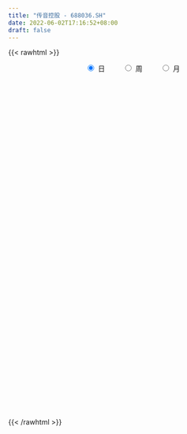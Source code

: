 ```yaml
---
title: "传音控股 - 688036.SH"
date: 2022-06-02T17:16:52+08:00
draft: false
---
```

{{< rawhtml >}}
    <div style="text-align: center">
        <label style="padding: 1rem;"><input style="margin-right: .5rem" type="radio" name="period" value="D" checked onclick="period_change(this)">日</label>
        <label style="padding: 1rem;"><input style="margin-right: .5rem" type="radio" name="period" value="W" onclick="period_change(this)">周</label>
        <label style="padding: 1rem;"><input style="margin-right: .5rem" type="radio" name="period" value="M" onclick="period_change(this)">月</label>
    </div>
    <div id="chart" style="height: 700px;"></div> 
    <script type="text/javascript">
        const D_v = [33837.97,31998.08,17107.5,27105.64,45160.18,41123.67,34565.85,22202.71,18676.03,26254.84,30180.73,29499.52,32233.16,33466.31,32402.39,56721.49,31640.53,38619.71,53864.14,47393.22,32040.5,40653.95,48006.76,40189.99,54880.71,35526.07,29416.85,43508.68,57761.73,41030.1,31706.12,31697.63,42588.45,38525.82,80502.88,39302.93,29258.26,29817.11,25014.65,21717.32,18813.88,43518.59,52112.93,43218.87,61440.54,51684.09,29925.39,32487.47,29544.28,38317.06,32690.01,41326.07,22449.9,31482.28,40804.72,27116.55,22426.47,20671.0,21265.21,26039.25,29272.14,20653.94,17155.54,30635.15,28971.93,23228.48,49399.13,65649.29,23616.74,27427.13,33471.08,25803.44,18252.56,20629.88,21253.98,23770.63,25342.17,33499.07,28541.88,27414.19,29033.72,24319.56,42938.92,25047.42,11993.53,22849.77,31921.49,21430.64,15137.62,19795.9,35208.11,16524.56,39654.43,25065.24,14215.04,11243.98,17992.28,22160.96,16457.96,16802.12,13658.87,22835.22,57022.87,48755.13,29376.58,15827.9,24548.28,26145.33,20829.65,19817.67,21500.88,14899.9,17108.79,17731.43,19483.11,19328.51,42052.41,14783.18,29316.07,49686.86,32699.81,29858.97,42572.31,28454.31,25965.18,17747.85,15218.82,35916.86,60790.68,23343.61,16073.64,25179.4,19537.3,13531.35,25736.07,29640.81,43221.04,35026.05,18855.21,19122.1,15916.32,26915.03,21220.85,24500.8,34099.44,15946.6,14687.95,12576.75,14132.41,26844.41,17465.33,14792.45,20808.9,18047.49,22540.46,31261.81,21027.14,81692.12,40300.27,17735.24,23327.72,28629.52,33405.96,16503.38,33735.51,20577.95,21778.0,19730.95,25213.37,33083.74,20304.71,16725.72,17861.01,31041.95,28619.29,21799.51,17370.99,14308.57,12523.12,10386.91,13252.26,14110.82,14196.79,19698.59,16338.86,36062.1,22111.08,13869.85,15707.45,9624.19,12019.88,10409.03,23239.25,44237.94,26338.59,22572.21,20112.32,62842.62,45229.95,43105.25,32020.18,28459.79,30021.08,29088.19,23580.46,19009.1,15257.83,18931.28,27858.73,20798.31,16264.74,20226.4,12844.32,16598.68,18817.14,18240.34,9930.35,17317.15,14256.08,36997.14,35571.57,27876.41,27709.85,22218.81,34011.23,31026.97,38803.17,28887.89,32249.16,25991.89,21156.13,15220.61,31029.37,32722.01,22790.92,19969.22,21102.01,15984.02,28997.57,68188.41,60045.31,47246.16,38828.2,20826.05,20327.41,29081.21,20236.14,33889.28,71823.12,65258.79]
const D_histogram = [0.0,0.5443646724,0.7913288496,0.9035086597,0.0898096202,0.5270475258,0.5116908799,0.0591331179,-0.4677280321,-1.0335359565,-1.360080621,-1.427735247,-0.9459686714,-0.4760626817,-0.4206830425,0.3908269784,0.5983490735,0.8222175232,0.766391513,1.3296917254,1.7379471849,1.7683903827,2.5723789802,3.446888075,4.1070439834,4.352116687,4.1808778916,3.5522304401,2.0171881865,1.0492803216,0.2905452372,0.0249449138,-0.0689496051,-0.7061885802,-2.0012441717,-2.7069710949,-3.4462385899,-3.8236012786,-3.9583958423,-3.9442105652,-3.7696893213,-3.0657365296,-3.1422088138,-2.7534408121,-3.3475722851,-3.2234923836,-2.801571382,-2.1627530793,-1.802004999,-1.4420877154,-0.890226224,-0.2296420681,0.0354889578,0.2525673037,0.8838681996,1.227231574,1.4816435919,1.64444366,1.879216078,1.9012783298,1.1897474059,0.6854354917,0.5624317627,-0.0171271689,0.1029248441,0.4252079422,-0.3242449615,-1.1821098054,-1.6403399651,-2.1643042062,-2.292465349,-2.0604076346,-1.8359550119,-1.3462439404,-0.9496406461,-0.8974176911,-1.0419544023,-1.2200925027,-0.7013488098,-0.7401601321,-0.6716091951,-0.7318341919,-0.4741933716,-0.3405376128,-0.1191540746,0.1331182887,0.8947445991,1.062547971,1.154537477,1.3459934008,1.1240106584,0.8070443473,1.5257537044,1.2991291352,1.2962000787,1.2328435219,0.8513258134,0.4767124121,0.5078838091,0.3681286958,0.2215392773,0.4856406473,1.5646479879,2.4714327077,2.7378329216,2.7638894843,2.5716493073,1.9028239939,1.4031593543,0.8289381625,0.6408026627,0.235276574,0.0754243578,0.1205214099,-0.1680492411,-0.5449468304,0.0706198159,0.5080873445,1.3005928266,2.1466760143,2.2138356229,2.0822431157,2.1083886202,2.0517266444,1.8744480116,1.5468181078,1.2215632927,0.190923741,-0.1573842246,-0.9215790195,-1.6407158516,-1.6998599708,-1.8584726466,-2.0030620493,-1.7840160823,-1.6546209745,-1.5084861581,-1.7026116145,-1.7774985021,-1.8443386585,-1.6469861918,-1.6218483102,-1.4929505058,-1.0860304113,-0.3947957914,-0.0488993049,0.2482343178,0.3908104585,0.4090028516,-0.0419397033,-0.1250155739,-0.0366974872,0.255970958,0.260021747,-0.0459059149,-0.233866242,-0.4000420201,-1.1913281439,-1.2300089937,-1.3448012535,-1.0361761104,-0.9086618879,-0.9260813826,-1.0038770423,-1.1418670456,-1.2343591738,-0.8114015157,-0.6683479792,-0.835620407,-0.8491304505,-0.8127612528,-0.8562255342,-0.9544323859,-0.9915589341,-0.7673007463,-0.6489567125,-0.3853804245,-0.226870813,-0.0622351303,0.0939225673,0.308480275,0.2260503935,0.0729612524,0.3863263395,0.5024975563,1.2396083745,1.3876029151,1.2932761937,1.2092466606,1.032488146,0.7719746178,0.4855401957,-0.1382749542,-1.1326283987,-1.3313015546,-1.4696376996,-1.7931270139,-2.5945279869,-2.6073225914,-2.3119500167,-1.9702085416,-1.764714127,-1.5250079722,-1.1095753333,-0.7806625626,-0.5533504642,-0.3423005029,-0.2902110802,-0.0028669424,0.0926800408,0.2523307774,0.2766521339,0.2640239227,0.191282421,0.0063827819,0.0078371511,-0.0297146001,0.2134555215,0.3340778295,0.9247422123,0.9230682419,1.0095136697,1.072244171,1.0480079475,0.711597538,0.2963676202,0.2561543536,0.1079030923,0.3946864234,0.6069941074,0.5450433896,0.4267935553,0.6199071298,0.907296301,0.971798958,0.9452494178,0.911283435,0.9036431785,1.0116762154,1.4529143113,1.7925683632,1.7454412785,1.3701402204,1.0552242138,0.8892625848,0.5878486679,0.4348912576,0.6806772512,1.3278779024,1.9535982981]
const D_fast = [0.0,0.6804558405,1.1252522301,1.4633092051,0.6720625707,1.2410623577,1.3536284318,0.9158539493,0.2720607912,-0.5521311223,-1.218695942,-1.6432843798,-1.398009972,-1.0471196528,-1.0969107742,-0.1876940087,0.1694153548,0.5988381853,0.7346100533,1.6303331971,2.4730754528,2.9456162463,4.3926995888,6.1289307023,7.8158476066,9.148949482,10.0229301594,10.2823403181,9.2515951111,8.5460073265,7.8599085515,7.6005444564,7.4894125363,6.6756264162,4.8802597817,3.4977900848,1.8969629424,0.563699934,-0.5606935903,-1.5325609545,-2.3004620409,-2.3629433816,-3.2249678693,-3.5245600705,-4.9555846149,-5.6373778093,-5.9158496532,-5.8177196203,-5.9074727898,-5.9080774349,-5.5787724995,-4.9755988607,-4.7015955954,-4.4213754235,-3.5691074777,-2.9189362099,-2.294113294,-1.7202023109,-1.0156258733,-0.5182440391,-0.9323381115,-1.2652911528,-1.2476869412,-1.8315276649,-1.6857444409,-1.2571593573,-2.0876735013,-3.2410657965,-4.1093809475,-5.1744212402,-5.8756987203,-6.1587429145,-6.3932790448,-6.2401289583,-6.0809358256,-6.2530672933,-6.6580926052,-7.1412538312,-6.7978473407,-7.0216986961,-7.1210500578,-7.3642336026,-7.2251411252,-7.1766197696,-6.9850247501,-6.6994728146,-5.7141603544,-5.2807199898,-4.9000961145,-4.3721418406,-4.3131219183,-4.4283271426,-3.3281793594,-3.2300216448,-2.9089006816,-2.664046358,-2.8327326131,-3.0881679114,-2.9300255621,-2.9777485014,-3.0689531006,-2.6834415689,-1.2132722312,0.3113706655,1.2622291098,1.9792580436,2.4299301934,2.2368108785,2.0879360775,1.7209494263,1.6930145922,1.346307647,1.2053115202,1.2805389248,0.9499559636,0.4368216667,1.0700432669,1.6345326316,2.7521863204,4.1349385116,4.755557026,5.1445252977,5.6977679573,6.1540376426,6.4453710127,6.5044456359,6.4845816439,5.5016730275,5.1140190057,4.1194294559,2.9901136609,2.5060045491,1.8827737116,1.2374187966,1.0104607431,0.7262006071,0.4952138841,-0.124564476,-0.6438259892,-1.1717508101,-1.3861448914,-1.7664690874,-2.0108089094,-1.8753964178,-1.2828607457,-0.9491890854,-0.5899968833,-0.3497181279,-0.2292750219,-0.6907025027,-0.8050322668,-0.7258885519,-0.3692273672,-0.3001711414,-0.617575282,-0.8640021696,-1.1301884528,-2.2193066125,-2.5654897107,-3.0164822839,-2.9669011684,-3.0665524179,-3.3154922582,-3.6442571786,-4.0677139432,-4.4687958649,-4.2486885856,-4.272722044,-4.6488995735,-4.8746922297,-5.0415133452,-5.2990340101,-5.6358489582,-5.92086524,-5.8884322387,-5.9323273831,-5.7650962013,-5.663304293,-5.5142273928,-5.3345890535,-5.042911277,-5.0688285601,-5.2036773881,-4.7937307161,-4.5519351102,-3.5049221984,-3.010026929,-2.781034602,-2.5627524699,-2.481388948,-2.5489088218,-2.713958195,-3.3723420834,-4.6498526276,-5.1813511721,-5.687096742,-6.4588678098,-7.9089007795,-8.5735260318,-8.8561409614,-9.0069516217,-9.2426357388,-9.3841815771,-9.2461427715,-9.1123956415,-9.0234211591,-8.8979463235,-8.9184096708,-8.6317822687,-8.5130652753,-8.2903318443,-8.1968474543,-8.1434696848,-8.1683905813,-8.3516945249,-8.3482808679,-8.3932612692,-8.0967272671,-7.8925855018,-7.070735566,-6.8416424759,-6.5028186307,-6.1720270866,-5.9342613232,-6.0927723482,-6.4339103609,-6.4100850392,-6.5313605274,-6.1459055905,-5.7818493796,-5.70753925,-5.7190906954,-5.3710003385,-4.856787092,-4.5493346956,-4.3395718813,-4.1457170054,-3.9274464673,-3.5664943765,-2.7620277028,-1.9742315601,-1.5849983251,-1.6177643282,-1.6688742813,-1.6125202641,-1.766972014,-1.81120661,-1.3952513035,-0.4160811768,0.6980387935]
const D_slow = [0.0,0.1360911681,0.3339233805,0.5598005454,0.5822529505,0.7140148319,0.8419375519,0.8567208314,0.7397888233,0.4814048342,0.141384679,-0.2155491328,-0.4520413006,-0.5710569711,-0.6762277317,-0.5785209871,-0.4289337187,-0.2233793379,-0.0317814597,0.3006414717,0.7351282679,1.1772258636,1.8203206086,2.6820426274,3.7088036232,4.796832795,5.8420522679,6.7301098779,7.2344069245,7.4967270049,7.5693633142,7.5755995427,7.5583621414,7.3818149964,6.8815039534,6.2047611797,5.3432015322,4.3873012126,3.397702252,2.4116496107,1.4692272804,0.702793148,-0.0827590555,-0.7711192585,-1.6080123298,-2.4138854257,-3.1142782712,-3.654966541,-4.1054677908,-4.4659897196,-4.6885462756,-4.7459567926,-4.7370845532,-4.6739427272,-4.4529756773,-4.1461677838,-3.7757568859,-3.3646459709,-2.8948419514,-2.4195223689,-2.1220855174,-1.9507266445,-1.8101187038,-1.814400496,-1.788669285,-1.6823672995,-1.7634285399,-2.0589559912,-2.4690409825,-3.010117034,-3.5832333713,-4.0983352799,-4.5573240329,-4.893885018,-5.1312951795,-5.3556496023,-5.6161382028,-5.9211613285,-6.0964985309,-6.281538564,-6.4494408627,-6.6323994107,-6.7509477536,-6.8360821568,-6.8658706755,-6.8325911033,-6.6089049535,-6.3432679608,-6.0546335915,-5.7181352413,-5.4371325767,-5.2353714899,-4.8539330638,-4.52915078,-4.2051007603,-3.8968898799,-3.6840584265,-3.5648803235,-3.4379093712,-3.3458771973,-3.2904923779,-3.1690822161,-2.7779202191,-2.1600620422,-1.4756038118,-0.7846314407,-0.1417191139,0.3339868846,0.6847767232,0.8920112638,1.0522119295,1.111031073,1.1298871624,1.1600175149,1.1180052046,0.981768497,0.999423451,1.1264452871,1.4515934938,1.9882624974,2.5417214031,3.062282182,3.5893793371,4.1023109982,4.5709230011,4.957627528,5.2630183512,5.3107492865,5.2714032303,5.0410084754,4.6308295125,4.2058645198,3.7412463582,3.2404808459,2.7944768253,2.3808215817,2.0037000421,1.5780471385,1.133672513,0.6725878484,0.2608413004,-0.1446207771,-0.5178584036,-0.7893660064,-0.8880649543,-0.9002897805,-0.8382312011,-0.7405285864,-0.6382778735,-0.6487627994,-0.6800166928,-0.6891910646,-0.6251983252,-0.5601928884,-0.5716693671,-0.6301359276,-0.7301464326,-1.0279784686,-1.335480717,-1.6716810304,-1.930725058,-2.15789053,-2.3894108756,-2.6403801362,-2.9258468976,-3.2344366911,-3.43728707,-3.6043740648,-3.8132791665,-4.0255617792,-4.2287520924,-4.4428084759,-4.6814165724,-4.9293063059,-5.1211314925,-5.2833706706,-5.3797157767,-5.43643348,-5.4519922626,-5.4285116207,-5.351391552,-5.2948789536,-5.2766386405,-5.1800570556,-5.0544326666,-4.7445305729,-4.3976298441,-4.0743107957,-3.7719991306,-3.5138770941,-3.3208834396,-3.1994983907,-3.2340671292,-3.5172242289,-3.8500496175,-4.2174590424,-4.6657407959,-5.3143727926,-5.9662034405,-6.5441909446,-7.0367430801,-7.4779216118,-7.8591736049,-8.1365674382,-8.3317330788,-8.4700706949,-8.5556458206,-8.6281985907,-8.6289153263,-8.6057453161,-8.5426626217,-8.4734995882,-8.4074936075,-8.3596730023,-8.3580773068,-8.356118019,-8.3635466691,-8.3101827887,-8.2266633313,-7.9954777782,-7.7647107178,-7.5123323004,-7.2442712576,-6.9822692707,-6.8043698862,-6.7302779812,-6.6662393928,-6.6392636197,-6.5405920139,-6.388843487,-6.2525826396,-6.1458842508,-5.9909074683,-5.7640833931,-5.5211336536,-5.2848212991,-5.0570004404,-4.8310896458,-4.5781705919,-4.2149420141,-3.7667999233,-3.3304396036,-2.9879045486,-2.7240984951,-2.5017828489,-2.3548206819,-2.2460978675,-2.0759285547,-1.7439590791,-1.2555595046]
const D_data = [['2021-05-24', 165.0, 168.48, 159.0, 172.68],['2021-05-25', 169.21, 177.01, 165.88, 179.48],['2021-05-26', 176.21, 176.0, 175.37, 181.0],['2021-05-27', 175.2, 176.03, 169.36, 177.0],['2021-05-28', 173.05, 163.0, 162.49, 175.8],['2021-05-31', 162.99, 178.0, 162.43, 178.0],['2021-06-01', 173.21, 174.0, 168.21, 175.6],['2021-06-02', 174.94, 167.6, 166.8, 175.5],['2021-06-03', 167.03, 163.96, 163.39, 168.93],['2021-06-04', 163.96, 159.99, 158.66, 165.45],['2021-06-07', 160.3, 159.65, 159.21, 163.94],['2021-06-08', 160.0, 160.7, 156.0, 162.8],['2021-06-09', 160.77, 167.71, 158.61, 169.99],['2021-06-10', 169.5, 169.5, 168.31, 174.55],['2021-06-11', 169.5, 165.28, 163.01, 169.5],['2021-06-15', 165.28, 177.01, 165.02, 183.0],['2021-06-16', 178.9, 172.53, 170.61, 180.99],['2021-06-17', 171.34, 174.43, 169.88, 176.8],['2021-06-18', 175.78, 172.0, 169.37, 180.42],['2021-06-21', 168.56, 182.0, 168.21, 183.95],['2021-06-22', 180.53, 184.0, 178.43, 185.35],['2021-06-23', 186.0, 182.0, 181.0, 186.0],['2021-06-24', 181.09, 195.92, 181.09, 195.98],['2021-06-25', 195.0, 204.1, 191.0, 204.88],['2021-06-28', 203.0, 209.07, 202.8, 220.8],['2021-06-29', 211.64, 210.33, 205.34, 214.83],['2021-06-30', 209.78, 209.5, 205.69, 211.96],['2021-07-01', 209.5, 205.6, 196.0, 210.0],['2021-07-02', 204.0, 191.6, 186.0, 204.0],['2021-07-05', 190.0, 194.2, 188.02, 196.44],['2021-07-06', 195.02, 193.75, 191.5, 201.32],['2021-07-07', 192.89, 198.36, 192.0, 201.0],['2021-07-08', 199.8, 200.6, 198.01, 203.84],['2021-07-09', 200.24, 192.56, 190.85, 202.51],['2021-07-12', 193.69, 179.0, 177.0, 194.64],['2021-07-13', 179.47, 180.0, 177.2, 186.0],['2021-07-14', 182.01, 174.01, 173.26, 182.14],['2021-07-15', 173.0, 173.29, 170.88, 178.75],['2021-07-16', 175.5, 172.37, 169.26, 176.2],['2021-07-19', 172.0, 171.15, 169.2, 176.85],['2021-07-20', 170.0, 170.85, 169.57, 175.0],['2021-07-21', 171.46, 177.28, 171.0, 185.89],['2021-07-22', 179.5, 166.75, 165.5, 179.5],['2021-07-23', 167.0, 171.0, 159.88, 172.2],['2021-07-26', 167.01, 155.5, 154.32, 169.01],['2021-07-27', 157.77, 160.3, 156.01, 167.0],['2021-07-28', 160.0, 162.7, 158.5, 165.0],['2021-07-29', 164.26, 165.82, 161.0, 167.37],['2021-07-30', 164.28, 162.9, 159.76, 164.64],['2021-08-02', 162.36, 162.93, 156.72, 164.78],['2021-08-03', 162.93, 166.22, 158.28, 166.49],['2021-08-04', 165.01, 169.75, 162.2, 172.5],['2021-08-05', 169.0, 166.55, 166.18, 171.17],['2021-08-06', 166.0, 166.7, 159.0, 168.88],['2021-08-09', 164.66, 174.0, 163.39, 177.33],['2021-08-10', 174.94, 173.27, 168.51, 176.06],['2021-08-11', 171.36, 174.3, 170.18, 176.0],['2021-08-12', 174.3, 175.03, 173.02, 179.3],['2021-08-13', 174.27, 177.98, 170.65, 179.34],['2021-08-16', 178.0, 177.15, 174.0, 185.74],['2021-08-17', 177.12, 167.0, 166.0, 178.6],['2021-08-18', 167.48, 166.76, 164.0, 168.95],['2021-08-19', 166.92, 170.07, 164.18, 172.45],['2021-08-20', 169.0, 162.4, 159.27, 169.58],['2021-08-23', 162.4, 169.7, 160.1, 170.99],['2021-08-24', 171.47, 173.4, 169.7, 178.95],['2021-08-25', 175.0, 158.6, 158.01, 176.28],['2021-08-26', 160.0, 152.0, 146.55, 160.0],['2021-08-27', 151.88, 151.98, 149.85, 155.79],['2021-08-30', 152.0, 146.57, 145.6, 155.4],['2021-08-31', 145.5, 147.5, 139.88, 148.79],['2021-09-01', 146.52, 150.0, 143.36, 150.91],['2021-09-02', 149.57, 148.96, 145.51, 150.67],['2021-09-03', 150.01, 152.27, 147.5, 154.02],['2021-09-06', 152.3, 151.87, 148.32, 155.0],['2021-09-07', 151.89, 147.28, 147.01, 152.3],['2021-09-08', 147.71, 143.0, 142.35, 148.88],['2021-09-09', 143.64, 139.97, 139.26, 144.0],['2021-09-10', 141.0, 148.0, 140.03, 148.8],['2021-09-13', 146.57, 140.85, 139.8, 149.57],['2021-09-14', 143.01, 140.8, 139.05, 143.9],['2021-09-15', 141.36, 137.71, 136.5, 141.64],['2021-09-16', 136.41, 140.79, 134.62, 141.84],['2021-09-17', 138.15, 139.0, 136.53, 142.88],['2021-09-22', 139.89, 139.9, 137.6, 140.19],['2021-09-23', 139.17, 140.6, 138.51, 144.17],['2021-09-24', 140.45, 149.19, 139.12, 149.5],['2021-09-27', 149.19, 144.13, 142.6, 150.74],['2021-09-28', 144.64, 143.89, 141.11, 146.96],['2021-09-29', 143.43, 146.07, 140.23, 147.36],['2021-09-30', 146.79, 141.0, 138.68, 147.06],['2021-10-08', 142.0, 138.36, 138.08, 146.36],['2021-10-11', 141.99, 152.65, 139.72, 156.0],['2021-10-12', 154.42, 142.6, 142.2, 155.0],['2021-10-13', 143.24, 145.2, 140.62, 146.66],['2021-10-14', 146.98, 144.7, 143.0, 147.65],['2021-10-15', 145.0, 139.8, 139.0, 145.58],['2021-10-18', 140.15, 137.85, 135.1, 140.15],['2021-10-19', 138.4, 141.9, 136.23, 142.8],['2021-10-20', 141.9, 139.33, 137.7, 141.9],['2021-10-21', 138.46, 138.23, 136.26, 139.23],['2021-10-22', 137.47, 143.52, 136.6, 143.56],['2021-10-25', 143.16, 157.78, 142.01, 159.0],['2021-10-26', 157.78, 162.28, 155.0, 170.0],['2021-10-27', 162.28, 159.27, 157.28, 164.15],['2021-10-28', 159.0, 159.1, 157.42, 160.96],['2021-10-29', 161.49, 157.99, 156.72, 161.86],['2021-11-01', 158.97, 151.49, 148.55, 159.94],['2021-11-02', 152.0, 151.84, 148.01, 152.33],['2021-11-03', 152.0, 149.0, 147.58, 154.0],['2021-11-04', 150.0, 152.5, 148.45, 153.5],['2021-11-05', 152.98, 148.67, 147.33, 154.0],['2021-11-08', 149.27, 150.5, 145.51, 150.57],['2021-11-09', 149.95, 153.0, 147.0, 153.73],['2021-11-10', 152.98, 148.3, 148.0, 156.3],['2021-11-11', 148.21, 145.25, 144.17, 149.0],['2021-11-12', 146.14, 158.29, 145.09, 160.05],['2021-11-15', 158.29, 159.3, 157.15, 163.0],['2021-11-16', 159.0, 168.0, 155.0, 168.8],['2021-11-17', 166.71, 174.75, 163.5, 184.0],['2021-11-18', 172.98, 169.54, 166.68, 176.0],['2021-11-19', 169.0, 169.0, 166.85, 174.07],['2021-11-22', 170.0, 172.85, 167.26, 179.97],['2021-11-23', 172.85, 173.95, 170.58, 176.0],['2021-11-24', 176.0, 174.0, 169.15, 178.0],['2021-11-25', 172.5, 172.8, 171.2, 175.0],['2021-11-26', 171.21, 172.9, 169.6, 173.99],['2021-11-29', 168.0, 161.7, 161.0, 169.0],['2021-11-30', 161.0, 167.28, 155.18, 167.28],['2021-12-01', 165.0, 159.35, 158.8, 165.13],['2021-12-02', 159.0, 155.55, 155.26, 161.0],['2021-12-03', 155.55, 161.0, 154.0, 161.16],['2021-12-06', 161.0, 158.3, 156.03, 161.4],['2021-12-07', 158.0, 156.6, 156.4, 160.67],['2021-12-08', 157.05, 160.27, 157.05, 163.0],['2021-12-09', 160.1, 159.08, 157.7, 161.5],['2021-12-10', 159.1, 159.08, 157.13, 161.28],['2021-12-13', 159.21, 153.65, 153.13, 162.25],['2021-12-14', 153.73, 153.21, 152.9, 156.48],['2021-12-15', 153.2, 151.6, 151.6, 154.76],['2021-12-16', 151.3, 153.93, 151.0, 155.08],['2021-12-17', 154.0, 151.07, 148.75, 155.33],['2021-12-20', 150.24, 151.49, 150.01, 157.35],['2021-12-21', 152.54, 155.3, 150.23, 157.26],['2021-12-22', 155.3, 161.13, 154.41, 165.28],['2021-12-23', 161.24, 159.31, 158.09, 164.5],['2021-12-24', 159.31, 160.4, 157.96, 162.88],['2021-12-27', 160.4, 159.8, 159.37, 163.0],['2021-12-28', 159.8, 158.9, 158.51, 162.88],['2021-12-29', 159.52, 151.9, 150.2, 160.15],['2021-12-30', 152.46, 154.9, 150.21, 157.44],['2021-12-31', 153.03, 156.9, 151.85, 157.5],['2022-01-04', 156.6, 160.49, 156.0, 163.34],['2022-01-05', 159.99, 157.8, 157.28, 162.05],['2022-01-06', 157.77, 153.1, 152.08, 158.9],['2022-01-07', 153.41, 153.04, 152.1, 160.36],['2022-01-10', 153.2, 152.0, 150.51, 153.86],['2022-01-11', 153.0, 140.8, 132.33, 153.6],['2022-01-12', 137.35, 146.84, 136.1, 147.66],['2022-01-13', 148.0, 144.22, 141.68, 148.0],['2022-01-14', 144.0, 148.84, 142.01, 149.52],['2022-01-17', 148.45, 146.68, 144.0, 150.44],['2022-01-18', 147.33, 144.1, 143.38, 150.3],['2022-01-19', 144.9, 141.95, 139.61, 144.9],['2022-01-20', 143.46, 139.35, 136.15, 143.46],['2022-01-21', 138.95, 137.9, 135.58, 139.8],['2022-01-24', 137.5, 143.96, 136.06, 144.49],['2022-01-25', 145.01, 140.89, 139.21, 145.01],['2022-01-26', 140.1, 135.8, 135.61, 140.94],['2022-01-27', 135.2, 136.0, 132.1, 137.29],['2022-01-28', 136.45, 135.43, 134.49, 137.79],['2022-02-07', 135.46, 133.12, 132.2, 138.1],['2022-02-08', 133.62, 130.67, 129.05, 133.62],['2022-02-09', 131.7, 129.6, 126.84, 131.7],['2022-02-10', 130.5, 131.96, 126.55, 133.08],['2022-02-11', 131.96, 130.25, 129.0, 132.9],['2022-02-14', 128.0, 131.93, 126.55, 133.5],['2022-02-15', 130.58, 130.74, 129.4, 132.59],['2022-02-16', 130.74, 130.8, 130.52, 134.02],['2022-02-17', 130.91, 130.8, 130.08, 132.1],['2022-02-18', 129.05, 131.93, 127.11, 132.3],['2022-02-21', 131.31, 128.02, 127.66, 131.98],['2022-02-22', 127.01, 125.86, 123.33, 127.92],['2022-02-23', 126.6, 131.58, 124.8, 132.0],['2022-02-24', 131.58, 129.9, 127.56, 131.58],['2022-02-25', 131.0, 140.0, 131.0, 140.6],['2022-02-28', 139.9, 135.42, 134.21, 140.49],['2022-03-01', 135.79, 133.0, 132.41, 135.89],['2022-03-02', 132.4, 133.09, 130.8, 133.65],['2022-03-03', 133.13, 131.6, 131.02, 133.94],['2022-03-04', 130.8, 129.6, 128.8, 132.35],['2022-03-07', 130.25, 127.83, 125.16, 130.25],['2022-03-08', 125.0, 120.81, 119.5, 128.8],['2022-03-09', 120.98, 110.78, 107.02, 120.98],['2022-03-10', 113.5, 116.0, 113.5, 118.0],['2022-03-11', 114.36, 114.14, 110.36, 115.7],['2022-03-14', 112.54, 108.62, 108.15, 113.88],['2022-03-15', 107.05, 97.1, 97.1, 108.0],['2022-03-16', 99.4, 101.88, 95.0, 102.64],['2022-03-17', 104.7, 103.64, 101.99, 105.6],['2022-03-18', 103.9, 103.26, 100.0, 104.8],['2022-03-21', 103.68, 100.5, 99.11, 103.68],['2022-03-22', 99.3, 99.72, 98.3, 101.31],['2022-03-23', 99.42, 101.5, 97.72, 102.97],['2022-03-24', 100.84, 100.5, 98.61, 101.5],['2022-03-25', 101.12, 99.0, 98.79, 102.7],['2022-03-28', 97.83, 98.41, 96.37, 99.38],['2022-03-29', 99.0, 95.65, 95.14, 99.0],['2022-03-30', 96.35, 98.17, 95.66, 98.76],['2022-03-31', 98.0, 95.61, 94.39, 98.0],['2022-04-01', 95.67, 96.02, 94.1, 97.2],['2022-04-06', 96.02, 93.82, 92.67, 96.57],['2022-04-07', 93.06, 92.4, 92.3, 94.22],['2022-04-08', 92.9, 90.4, 90.01, 92.9],['2022-04-11', 91.36, 87.18, 86.78, 91.36],['2022-04-12', 86.58, 87.83, 85.41, 88.27],['2022-04-13', 87.79, 86.04, 85.92, 88.0],['2022-04-14', 86.84, 89.0, 85.32, 89.42],['2022-04-15', 88.6, 87.49, 86.11, 88.6],['2022-04-18', 86.08, 94.66, 85.69, 95.38],['2022-04-19', 93.4, 88.45, 87.88, 94.18],['2022-04-20', 87.81, 89.47, 87.59, 91.66],['2022-04-21', 88.56, 89.36, 88.2, 93.77],['2022-04-22', 89.43, 88.21, 86.68, 89.43],['2022-04-25', 86.85, 83.04, 82.28, 87.57],['2022-04-26', 83.81, 79.45, 79.05, 83.82],['2022-04-27', 78.48, 82.18, 76.66, 83.0],['2022-04-28', 81.57, 79.51, 78.02, 81.8],['2022-04-29', 80.98, 84.6, 77.51, 84.73],['2022-05-05', 84.65, 84.5, 82.52, 86.98],['2022-05-06', 82.78, 81.03, 79.63, 83.88],['2022-05-09', 80.6, 79.34, 78.5, 81.49],['2022-05-10', 78.5, 83.0, 77.01, 84.8],['2022-05-11', 82.48, 85.26, 82.48, 88.4],['2022-05-12', 84.51, 83.37, 82.3, 86.62],['2022-05-13', 84.4, 82.33, 80.68, 84.47],['2022-05-16', 83.57, 82.08, 81.73, 86.5],['2022-05-17', 81.5, 82.32, 80.6, 83.2],['2022-05-18', 83.0, 84.14, 80.76, 84.6],['2022-05-19', 84.39, 90.17, 83.12, 90.8],['2022-05-20', 93.0, 91.75, 88.9, 95.17],['2022-05-23', 91.75, 88.61, 88.21, 92.75],['2022-05-24', 88.61, 84.15, 84.11, 89.58],['2022-05-25', 84.15, 83.6, 81.94, 85.67],['2022-05-26', 83.9, 84.57, 81.5, 85.0],['2022-05-27', 84.31, 81.85, 81.36, 85.09],['2022-05-30', 82.48, 82.56, 79.39, 83.21],['2022-05-31', 82.66, 87.95, 81.87, 89.23],['2022-06-01', 87.5, 95.94, 86.36, 98.0],['2022-06-02', 96.24, 100.23, 96.05, 101.0]]
const W_v = [486266.44,656760.5900000001,515341.8,487990.14,392287.81,279865.87,289296.35,195889.91,136180.74,131669.38,241174.3,217457.21,225566.03,226328.97,335644.44,297470.05,281610.53,371962.55,263249.0,250156.97,251190.27,145376.66,167908.84,158385.41,116725.35,147880.58,107972.03,117175.13,218099.27,222654.88,181932.64,173159.83,182708.1,152877.55,264098.25,284298.51,232709.98,205546.19,228062.16,250578.42,243168.02,249137.85,142989.59,194607.96,143626.14,78837.91,117113.45,130382.54,96063.06,105396.15,86041.55,67151.93,36164.26,107259.97,107905.25,332892.77,210393.31,198623.64,252408.68,201351.72,185681.18,192849.43,161161.17,173143.77,162995.39,283138.61,173239.79,194699.85,177338.48,193782.89,122535.56,65149.18,210436.37,181082.9,200900.47,151388.51,114067.08,144874.95,169067.0,115015.3,178833.83,201593.2,86599.02,104575.64,108229.69,155209.37,142823.1,157782.11,180845.87,208284.42,221094.04,185548.12,203895.83,179381.59,205081.77,166265.32,132283.95,123756.02,190865.57,125584.09,132407.73,148753.81,66764.79,91572.27,16524.56,108170.97,91915.13,175530.76,103193.43,115704.25,156344.89,129958.47,161304.19,131666.57,115834.71,110455.64,85811.35,92658.66,184082.49,132852.32,120110.77,116047.48,67841.85,100407.16,73332.45,126797.02,203310.32,130158.62,99110.89,49669.4,78561.06,150373.78,164978.42,47148.02,121732.13,194317.32,156309.03,191207.33]
const W_histogram = [0.0,-0.6528547009,-1.2982029172,-1.5223420278,-1.7563499802,-1.7613787842,-1.6671111618,-1.664910837,-1.6095235118,-1.4708950693,-1.1365885684,-0.7762558451,-0.3771634308,0.1825146312,1.1353686316,2.0415271848,3.2389577107,3.7198068866,3.7267661272,3.5037844882,2.4396656442,1.707130473,0.646405418,-0.0885349014,-0.7783858428,-1.3765113451,-1.6561003376,-1.7724889031,-1.3105765151,-0.723765315,-0.2307335314,0.0097208459,-0.1339135705,-0.2054041992,0.4317757824,0.5584999293,0.9655465607,1.6555813726,2.0101526349,2.8990195831,3.6930451733,4.5039436817,4.9522790974,5.2387709938,4.5678724572,3.7824221824,3.9979547135,2.9180685978,2.6493031299,1.6423279314,0.162989031,-0.2754796982,-0.2651289229,-0.750704245,-1.3718937895,0.1127294115,1.3209296884,2.8019827511,3.434462168,3.4206982998,3.4051543,2.7261409475,1.2126594336,0.8411464006,1.3267615398,1.0964663376,1.737840604,3.7112254804,5.5524253771,7.2654181116,9.4936901152,8.5879629231,5.5932875455,2.3129449205,0.1964004547,-1.3124890457,-1.24735675,-1.7712493937,-4.437594637,-5.6714405747,-6.222101997,-6.5510356552,-8.1542903507,-8.2283123097,-7.7672919443,-7.2658374756,-6.8764017806,-6.032232825,-4.8422906649,-1.8672744257,-0.7713755136,-0.0499758938,-0.9507518197,-1.6178403997,-2.5292938848,-2.7809356887,-2.122134394,-2.6365261325,-3.5239789489,-3.9072184382,-4.2364399409,-4.8067475271,-4.2626502153,-4.211841202,-4.1090915578,-3.7094313194,-2.9906653049,-1.416712657,-0.9042480412,0.1267997155,1.4981083626,2.5727868958,2.3910240059,2.0627269417,1.266444026,1.3222909196,1.0875142876,0.657434815,0.1042923495,-0.9273557312,-1.6621919204,-2.3416282363,-2.5075975921,-1.9295252232,-2.0897198969,-3.0224028653,-4.0912001811,-4.7574856042,-5.0440267064,-5.2345127423,-5.1699313485,-4.7054226556,-4.2802034671,-3.8895927152,-3.2214931306,-1.888949941,-1.4384524541,0.2436221086]
const W_fast = [0.0,-0.8160683761,-1.7859673217,-2.3906919392,-3.0637873867,-3.5091608868,-3.8316710548,-4.2456984393,-4.592691992,-4.8217873168,-4.7716279581,-4.605359196,-4.3005576394,-3.6952509197,-2.4585547613,-1.0420144119,0.9651555416,2.3759564393,3.3146072116,3.9675716946,3.5133692618,3.2076167088,2.3084930082,1.5514189635,0.6669715614,-0.2752817772,-0.9688958541,-1.5284066453,-1.3941383861,-0.9882685148,-0.552920114,-0.3100355252,-0.4871483343,-0.6099900128,0.1351339145,0.4014830436,1.0499163152,2.1538464703,3.0109558913,4.6245777352,6.3418646188,8.2787490476,9.9651542377,11.5613388825,12.0324084603,12.192563731,13.4075849406,13.0572159743,13.4507762888,12.8543830732,11.4157914306,10.9084527769,10.8525213214,10.179269938,9.2151069461,10.7279125,12.266345199,14.4478939495,15.9389889084,16.7803996152,17.6161441904,17.6186660748,16.4083494192,16.2471229863,17.0644285106,17.1082498927,18.1840843101,21.0852755567,24.3145817976,27.84392906,32.4456235924,33.6868871311,32.0905336399,29.388427245,27.3209828928,25.483971131,25.2372642392,24.2705592471,20.4948153446,17.8431092631,15.7369223416,13.7702297696,10.1284024865,7.99730245,6.5164998294,5.2014949291,3.871830179,3.2079409283,3.1873104222,5.695508055,6.5985630887,7.3074687351,6.1690048542,5.0974561743,3.553679218,2.6068034919,2.7350711881,1.5615479166,-0.2068996371,-1.566943736,-2.9552752239,-4.7272696919,-5.2488349339,-6.2509862211,-7.1755094664,-7.7032070578,-7.7321073695,-6.5123328859,-6.2259302804,-5.1631825948,-3.4173468571,-1.6994715999,-1.2834784884,-1.0960938171,-1.5757657263,-1.1893461028,-1.1522441629,-1.4179649318,-1.9450343099,-3.2085213234,-4.3589054927,-5.6237488676,-6.4166176215,-6.3209265584,-7.0035512063,-8.691834891,-10.7834322521,-12.6390890763,-14.186636855,-15.6857510765,-16.9136525198,-17.6254994908,-18.2703311691,-18.852118596,-18.9893922941,-18.1290865897,-18.0382022164,-16.2952221266]
const W_slow = [0.0,-0.1632136752,-0.4877644045,-0.8683499115,-1.3074374065,-1.7477821026,-2.164559893,-2.5807876023,-2.9831684802,-3.3508922475,-3.6350393896,-3.8291033509,-3.9233942086,-3.8777655508,-3.5939233929,-3.0835415967,-2.273802169,-1.3438504474,-0.4121589156,0.4637872065,1.0737036175,1.5004862358,1.6620875903,1.6399538649,1.4453574042,1.1012295679,0.6872044835,0.2440822578,-0.083561871,-0.2645031998,-0.3221865826,-0.3197563711,-0.3532347638,-0.4045858136,-0.296641868,-0.1570168857,0.0843697545,0.4982650977,1.0008032564,1.7255581522,2.6488194455,3.7748053659,5.0128751403,6.3225678887,7.464536003,8.4101415486,9.409630227,10.1391473765,10.8014731589,11.2120551418,11.2528023996,11.183932475,11.1176502443,10.929974183,10.5870007356,10.6151830885,10.9454155106,11.6459111984,12.5045267404,13.3597013154,14.2109898904,14.8925251272,15.1956899856,15.4059765858,15.7376669707,16.0117835551,16.4462437061,17.3740500762,18.7621564205,20.5785109484,22.9519334772,25.098924208,26.4972460944,27.0754823245,27.1245824382,26.7964601767,26.4846209892,26.0418086408,24.9324099816,23.5145498379,21.9590243386,20.3212654248,18.2826928372,16.2256147597,14.2837917736,12.4673324047,10.7482319596,9.2401737533,8.0296010871,7.5627824807,7.3699386023,7.3574446288,7.1197566739,6.715296574,6.0829731028,5.3877391806,4.8572055821,4.198074049,3.3170793118,2.3402747022,1.281164717,0.0794778352,-0.9861847186,-2.0391450191,-3.0664179086,-3.9937757384,-4.7414420646,-5.0956202289,-5.3216822392,-5.2899823103,-4.9154552197,-4.2722584957,-3.6745024942,-3.1588207588,-2.8422097523,-2.5116370224,-2.2397584505,-2.0753997468,-2.0493266594,-2.2811655922,-2.6967135723,-3.2821206314,-3.9090200294,-4.3914013352,-4.9138313094,-5.6694320257,-6.692232071,-7.8816034721,-9.1426101487,-10.4512383342,-11.7437211713,-12.9200768352,-13.990127702,-14.9625258808,-15.7678991635,-16.2401366487,-16.5997497623,-16.5388442351]
const W_data = [['2019-09-30', 53.0, 57.8, 53.0, 69.0],['2019-10-11', 55.0, 47.57, 46.81, 55.55],['2019-10-18', 47.55, 43.31, 42.3, 47.86],['2019-10-25', 42.66, 45.0, 40.55, 46.75],['2019-11-01', 45.03, 42.16, 41.41, 46.62],['2019-11-08', 42.98, 42.75, 40.69, 43.46],['2019-11-15', 42.34, 42.58, 40.63, 44.46],['2019-11-22', 42.54, 40.01, 40.0, 42.91],['2019-11-29', 39.9, 39.12, 38.36, 39.9],['2019-12-06', 39.18, 39.0, 37.28, 39.46],['2019-12-13', 39.11, 41.19, 38.78, 43.1],['2019-12-20', 41.38, 42.1, 41.19, 43.75],['2019-12-27', 42.3, 43.63, 40.62, 45.32],['2020-01-03', 43.8, 47.61, 42.4, 49.2],['2020-01-10', 47.28, 56.64, 46.65, 56.65],['2020-01-17', 56.8, 61.9, 52.8, 64.97],['2020-01-23', 61.98, 73.0, 58.85, 78.68],['2020-02-07', 59.8, 71.11, 59.8, 76.77],['2020-02-14', 70.94, 69.36, 66.67, 76.31],['2020-02-21', 69.41, 68.8, 67.89, 76.88],['2020-02-28', 68.06, 57.26, 57.26, 68.38],['2020-03-06', 58.6, 58.39, 57.0, 63.5],['2020-03-13', 57.3, 50.58, 48.51, 58.08],['2020-03-20', 51.35, 50.25, 45.63, 52.03],['2020-03-27', 48.5, 46.82, 44.3, 49.35],['2020-04-03', 45.0, 43.79, 41.51, 45.5],['2020-04-10', 45.24, 44.31, 43.84, 46.84],['2020-04-17', 43.5, 43.97, 41.89, 44.65],['2020-04-24', 44.29, 50.93, 42.48, 52.99],['2020-04-30', 51.3, 54.5, 43.1, 54.78],['2020-05-08', 53.5, 55.83, 52.87, 57.6],['2020-05-15', 56.0, 54.52, 52.66, 56.8],['2020-05-22', 54.5, 49.87, 49.8, 55.52],['2020-05-29', 49.89, 50.0, 47.0, 51.5],['2020-06-05', 50.66, 60.46, 50.03, 61.65],['2020-06-12', 61.25, 56.5, 56.0, 65.84],['2020-06-19', 55.41, 62.07, 54.38, 65.4],['2020-06-24', 63.21, 69.69, 63.02, 73.99],['2020-07-03', 69.4, 69.9, 66.56, 73.89],['2020-07-10', 69.91, 82.14, 68.04, 84.52],['2020-07-17', 81.0, 88.48, 80.62, 107.55],['2020-07-24', 90.98, 96.8, 78.38, 108.88],['2020-07-31', 95.63, 100.1, 95.55, 106.7],['2020-08-07', 102.05, 104.97, 99.02, 123.78],['2020-08-14', 103.22, 96.85, 91.03, 107.87],['2020-08-21', 98.42, 95.95, 90.05, 99.73],['2020-08-28', 95.51, 111.35, 95.51, 114.43],['2020-09-04', 111.01, 96.94, 91.99, 118.6],['2020-09-11', 97.61, 107.18, 93.57, 109.28],['2020-09-18', 109.55, 97.76, 92.3, 110.88],['2020-09-25', 97.15, 87.42, 86.71, 100.75],['2020-09-30', 88.26, 96.82, 85.34, 97.2],['2020-10-09', 100.0, 102.66, 99.51, 103.6],['2020-10-16', 105.11, 96.32, 95.26, 106.45],['2020-10-23', 97.76, 92.3, 91.42, 99.73],['2020-10-30', 90.97, 122.05, 89.02, 128.5],['2020-11-06', 126.32, 128.01, 120.3, 132.2],['2020-11-13', 129.93, 142.0, 126.01, 143.0],['2020-11-20', 147.32, 141.33, 130.31, 150.26],['2020-11-27', 141.3, 139.51, 135.13, 147.82],['2020-12-04', 141.6, 144.12, 136.89, 155.58],['2020-12-11', 143.91, 138.46, 131.58, 145.46],['2020-12-18', 139.17, 125.78, 125.5, 143.28],['2020-12-25', 127.05, 137.99, 124.45, 142.45],['2020-12-31', 139.6, 152.14, 137.06, 153.58],['2021-01-08', 152.98, 147.1, 142.65, 165.58],['2021-01-15', 147.39, 162.6, 144.99, 165.64],['2021-01-22', 160.1, 191.0, 154.57, 196.17],['2021-01-29', 191.0, 206.0, 182.0, 211.99],['2021-02-05', 200.0, 222.0, 180.01, 245.0],['2021-02-10', 224.97, 249.0, 214.01, 261.94],['2021-02-19', 252.02, 224.0, 216.88, 254.69],['2021-02-26', 223.62, 196.61, 181.79, 223.62],['2021-03-05', 200.57, 183.0, 166.21, 200.96],['2021-03-12', 182.7, 187.82, 170.66, 194.91],['2021-03-19', 183.06, 189.0, 172.78, 203.88],['2021-03-26', 187.0, 207.59, 187.0, 209.5],['2021-04-02', 205.58, 201.5, 191.89, 209.38],['2021-04-09', 204.0, 167.13, 165.23, 209.5],['2021-04-16', 166.8, 173.9, 160.64, 176.85],['2021-04-23', 173.5, 176.09, 155.86, 179.35],['2021-04-30', 175.8, 174.37, 170.89, 193.0],['2021-05-07', 170.0, 150.0, 150.0, 170.18],['2021-05-14', 148.64, 160.5, 146.44, 161.59],['2021-05-21', 163.98, 164.01, 153.58, 166.0],['2021-05-28', 165.0, 163.0, 159.0, 181.0],['2021-06-04', 162.99, 159.99, 158.66, 178.0],['2021-06-11', 160.3, 165.28, 156.0, 174.55],['2021-06-18', 165.28, 172.0, 165.02, 183.0],['2021-06-25', 168.56, 204.1, 168.21, 204.88],['2021-07-02', 203.0, 191.6, 186.0, 220.8],['2021-07-09', 190.0, 192.56, 188.02, 203.84],['2021-07-16', 193.69, 172.37, 169.26, 194.64],['2021-07-23', 172.0, 171.0, 159.88, 185.89],['2021-07-30', 167.01, 162.9, 154.32, 169.01],['2021-08-06', 162.36, 166.7, 156.72, 172.5],['2021-08-13', 164.66, 177.98, 163.39, 179.34],['2021-08-20', 178.0, 162.4, 159.27, 185.74],['2021-08-27', 162.4, 151.98, 146.55, 178.95],['2021-09-03', 152.0, 152.27, 139.88, 155.4],['2021-09-10', 152.3, 148.0, 139.26, 155.0],['2021-09-17', 146.57, 139.0, 134.62, 149.57],['2021-09-24', 139.89, 149.19, 137.6, 149.5],['2021-09-30', 149.19, 141.0, 138.68, 150.74],['2021-10-08', 142.0, 138.36, 138.08, 146.36],['2021-10-15', 141.99, 139.8, 139.0, 156.0],['2021-10-22', 140.15, 143.52, 135.1, 143.56],['2021-10-29', 143.16, 157.99, 142.01, 170.0],['2021-11-05', 158.97, 148.67, 147.33, 159.94],['2021-11-12', 149.27, 158.29, 144.17, 160.05],['2021-11-19', 158.29, 169.0, 155.0, 184.0],['2021-11-26', 170.0, 172.9, 167.26, 179.97],['2021-12-03', 168.0, 161.0, 154.0, 169.0],['2021-12-10', 161.0, 159.08, 156.03, 163.0],['2021-12-17', 159.21, 151.07, 148.75, 162.25],['2021-12-24', 150.24, 160.4, 150.01, 165.28],['2021-12-31', 160.4, 156.9, 150.2, 163.0],['2022-01-07', 156.6, 153.04, 152.08, 163.34],['2022-01-14', 153.2, 148.84, 132.33, 153.86],['2022-01-21', 148.45, 137.9, 135.58, 150.44],['2022-01-28', 137.5, 135.43, 132.1, 145.01],['2022-02-11', 135.46, 130.25, 126.55, 138.1],['2022-02-18', 128.0, 131.93, 126.55, 134.02],['2022-02-25', 131.31, 140.0, 123.33, 140.6],['2022-03-04', 139.9, 129.6, 128.8, 140.49],['2022-03-11', 130.25, 114.14, 107.02, 130.25],['2022-03-18', 112.54, 103.26, 95.0, 113.88],['2022-03-25', 103.68, 99.0, 97.72, 103.68],['2022-04-01', 97.83, 96.02, 94.1, 99.38],['2022-04-08', 96.02, 90.4, 90.01, 96.57],['2022-04-15', 91.36, 87.49, 85.32, 91.36],['2022-04-22', 86.08, 88.21, 85.69, 95.38],['2022-04-29', 86.85, 84.6, 76.66, 87.57],['2022-05-06', 84.65, 81.03, 79.63, 86.98],['2022-05-13', 80.6, 82.33, 77.01, 88.4],['2022-05-20', 83.57, 91.75, 80.6, 95.17],['2022-05-27', 91.75, 81.85, 81.36, 92.75],['2022-06-02', 82.48, 100.23, 79.39, 101.0]]
const M_v = [486266.44,2007887.9199999999,945725.2899999997,909984.3199999999,1046936.5900000001,1136558.7899999998,659709.4300000001,742468.72,690678.1199999999,1065478.5600000001,1035110.41,557869.6900000001,461351.0,584222.25,894702.1200000001,843906.17,828416.73,591904.0,739213.4399999999,717609.7999999998,495737.39,768435.4599999998,875177.7200000001,674069.0699999999,504184.48,392141.42,601908.58,508364.92,529704.24,306407.57,594333.48,459847.3999999999,573631.92,137081.91]
const M_histogram = [0.0,-1.030017094,-1.7813659045,-1.7370539366,0.1388354507,0.3128889381,-0.5072478687,-0.238181112,-0.3331927012,0.976688961,3.61316134,5.8197771288,5.9343074416,7.2796707789,8.7050251228,9.9946970777,13.6316515192,14.4816454595,14.9214612941,11.9979125599,9.5580981889,9.3061916978,5.4334585959,1.4730037499,-1.770199864,-2.8907186418,-3.1068477205,-3.9930053264,-5.9513070112,-7.0958591256,-10.1941395828,-12.4933789098,-13.2263682215,-12.3392005495]
const M_fast = [0.0,-1.2875213675,-2.4842116541,-2.8741631704,-0.9635649205,-0.7112891985,-1.6582379725,-1.4487164937,-1.6270262583,-0.0729723558,3.4667903582,7.1283504291,8.7264576024,11.8917386343,15.493349259,19.2816954834,26.3265628046,30.7969681098,34.9671492679,35.0430786737,34.99278885,37.0674302832,34.5530618303,30.9608579218,27.275104342,25.4319059037,24.4390648948,22.5546559574,19.1085275197,16.1900106239,10.5431952711,5.1206112166,1.0810298495,-1.1166026158]
const M_slow = [0.0,-0.2575042735,-0.7028457496,-1.1371092338,-1.1024003711,-1.0241781366,-1.1509901038,-1.2105353818,-1.2938335571,-1.0496613168,-0.1463709818,1.3085733004,2.7921501608,4.6120678555,6.7883241362,9.2869984056,12.6949112854,16.3153226503,20.0456879738,23.0451661138,25.434690661,27.7612385855,29.1196032344,29.4878541719,29.0453042059,28.3226245455,27.5459126153,26.5476612838,25.0598345309,23.2858697495,20.7373348538,17.6139901264,14.307398071,11.2225979336]
const M_data = [['2019-09-30', 53.0, 57.8, 53.0, 69.0],['2019-10-31', 55.0, 41.66, 40.55, 55.55],['2019-11-29', 41.76, 39.12, 38.36, 44.46],['2019-12-31', 39.18, 45.63, 37.28, 46.21],['2020-01-23', 45.44, 73.0, 45.4, 78.68],['2020-02-28', 59.8, 57.26, 57.26, 76.88],['2020-03-31', 58.6, 42.81, 41.51, 63.5],['2020-04-30', 42.38, 54.5, 41.89, 54.78],['2020-05-29', 53.5, 50.0, 47.0, 57.6],['2020-06-30', 50.66, 71.0, 50.03, 73.99],['2020-07-31', 70.0, 100.1, 66.56, 108.88],['2020-08-31', 102.05, 111.73, 90.05, 123.78],['2020-09-30', 111.73, 96.82, 85.34, 118.6],['2020-10-30', 100.0, 122.05, 89.02, 128.5],['2020-11-30', 126.32, 137.81, 120.3, 150.26],['2020-12-31', 138.01, 152.14, 124.45, 155.58],['2021-01-29', 152.98, 206.0, 142.65, 211.99],['2021-02-26', 200.0, 196.61, 180.01, 261.94],['2021-03-31', 200.57, 209.38, 166.21, 209.5],['2021-04-30', 205.12, 174.37, 155.86, 209.5],['2021-05-31', 170.0, 178.0, 146.44, 181.0],['2021-06-30', 173.21, 209.5, 156.0, 220.8],['2021-07-30', 209.5, 162.9, 154.32, 210.0],['2021-08-31', 162.36, 147.5, 139.88, 185.74],['2021-09-30', 146.52, 141.0, 134.62, 155.0],['2021-10-29', 142.0, 157.99, 135.1, 170.0],['2021-11-30', 158.97, 167.28, 144.17, 184.0],['2021-12-31', 165.0, 156.9, 148.75, 165.28],['2022-01-28', 156.6, 135.43, 132.1, 163.34],['2022-02-28', 135.46, 135.42, 123.33, 140.6],['2022-03-31', 135.79, 95.61, 94.39, 135.89],['2022-04-29', 95.67, 84.6, 76.66, 97.2],['2022-05-31', 84.65, 87.95, 77.01, 95.17],['2022-06-30', 87.5, 100.23, 86.36, 101.0]]
        const D_a = [null,null,181.0,null,null,null,null,null,null,null,null,156.0,null,null,null,null,null,null,null,null,null,null,null,null,220.8,null,null,null,null,null,null,null,null,null,null,null,null,null,null,null,null,null,null,null,154.32,null,null,null,null,null,null,null,null,null,null,null,null,null,null,185.74,null,null,null,null,null,null,null,null,null,null,139.88,null,null,null,155.0,null,null,null,null,null,null,null,134.62,null,null,null,null,150.74,null,null,null,138.08,null,null,null,147.65,null,null,null,null,136.26,null,null,null,null,null,null,null,null,null,null,null,null,null,null,null,null,null,null,184.0,null,null,null,null,null,null,null,null,null,null,null,null,null,null,null,null,null,null,null,null,null,148.75,null,null,null,null,null,null,null,null,null,null,163.34,null,null,null,null,132.33,null,null,null,null,null,null,null,null,null,145.01,null,null,null,null,null,null,null,null,null,null,null,null,null,null,123.33,null,null,null,null,null,null,133.94,null,null,null,null,null,null,null,null,95.0,null,null,null,null,null,null,102.7,null,null,null,null,null,null,null,null,null,null,null,85.32,null,null,null,null,93.77,null,null,null,76.66,null,null,null,null,null,null,88.4,null,null,null,null,null,null,null,null,null,null,null,null,79.39,null,null,null]
const W_a = [null,null,null,null,null,null,null,null,null,37.28,null,null,null,null,null,null,78.68,null,null,null,null,null,null,null,null,41.51,null,null,null,null,null,null,null,null,null,null,null,null,null,null,null,null,null,123.78,null,null,null,null,null,null,null,85.34,null,null,null,null,null,null,null,null,null,null,null,null,null,null,null,null,null,null,261.94,null,null,null,null,null,null,null,null,null,null,null,null,146.44,null,null,null,null,null,null,220.8,null,null,null,null,null,null,null,null,null,null,134.62,null,null,null,null,null,null,null,null,184.0,null,null,null,null,null,null,null,null,null,null,null,null,null,null,null,null,null,null,null,null,null,76.66,null,null,null,null,null]
const M_a = [null,null,null,37.28,null,null,null,null,null,null,null,null,null,null,null,null,null,261.94,null,null,null,null,null,null,null,null,null,null,null,null,null,76.66,null,null]
        const D_b = [[{ coord: ['2021-05-26', 181.0] }, { coord: ['2021-08-16', 156.0] }],[{ coord: ['2021-08-31', 150.74] }, { coord: ['2022-01-25', 139.88] }],[{ coord: ['2022-04-14', 88.4] }, { coord: ['2022-05-11', 85.32] }]]
const W_b = [[{ coord: ['2019-12-06', 78.68] }, { coord: ['2020-08-07', 41.51] }],[{ coord: ['2021-02-10', 220.8] }, { coord: ['2021-11-19', 146.44] }]]
const M_b = []
    </script>
{{< /rawhtml >}}